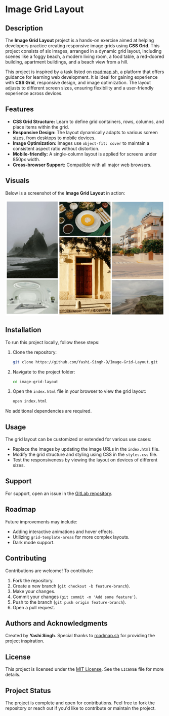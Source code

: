 # Image Grid Layout

## Description
The **Image Grid Layout** project is a hands-on exercise aimed at helping developers practice creating responsive image grids using **CSS Grid**. This project consists of six images, arranged in a dynamic grid layout, including scenes like a foggy beach, a modern living room, a food table, a red-doored building, apartment buildings, and a beach view from a hill.

This project is inspired by a task listed on [roadmap.sh](https://roadmap.sh/projects/image-grid), a platform that offers guidance for learning web development. It is ideal for gaining experience with **CSS Grid**, responsive design, and image optimization. The layout adjusts to different screen sizes, ensuring flexibility and a user-friendly experience across devices.

## Features
- **CSS Grid Structure:** Learn to define grid containers, rows, columns, and place items within the grid.
- **Responsive Design:** The layout dynamically adapts to various screen sizes, from desktops to mobile devices.
- **Image Optimization:** Images use `object-fit: cover` to maintain a consistent aspect ratio without distortion.
- **Mobile-friendly:** A single-column layout is applied for screens under 850px width.
- **Cross-browser Support:** Compatible with all major web browsers.

## Visuals
Below is a screenshot of the **Image Grid Layout** in action:

![Image Grid Layout](images/ScreenShot.jpg)

## Installation
To run this project locally, follow these steps:

1. Clone the repository:
   ```bash
   git clone https://github.com/Yashi-Singh-9/Image-Grid-Layout.git
   ```
2. Navigate to the project folder:
   ```bash
   cd image-grid-layout
   ```
3. Open the `index.html` file in your browser to view the grid layout:
   ```bash
   open index.html
   ```

No additional dependencies are required.

## Usage
The grid layout can be customized or extended for various use cases:
- Replace the images by updating the image URLs in the `index.html` file.
- Modify the grid structure and styling using CSS in the `styles.css` file.
- Test the responsiveness by viewing the layout on devices of different sizes.

## Support
For support, open an issue in the [GitLab repository](https://github.com/Yashi-Singh-9/Image-Grid-Layout/-/issues).

## Roadmap
Future improvements may include:
- Adding interactive animations and hover effects.
- Utilizing `grid-template-areas` for more complex layouts.
- Dark mode support.

## Contributing
Contributions are welcome! To contribute:
1. Fork the repository.
2. Create a new branch (`git checkout -b feature-branch`).
3. Make your changes.
4. Commit your changes (`git commit -m 'Add some feature'`).
5. Push to the branch (`git push origin feature-branch`).
6. Open a pull request.

## Authors and Acknowledgments
Created by **Yashi Singh**. Special thanks to [roadmap.sh](https://roadmap.sh) for providing the project inspiration.

## License
This project is licensed under the [MIT License](LICENSE). See the `LICENSE` file for more details.

## Project Status
The project is complete and open for contributions. Feel free to fork the repository or reach out if you'd like to contribute or maintain the project.

